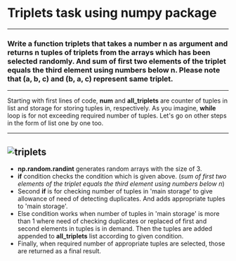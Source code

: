 # Triplets task using numpy package
---
### Write a function triplets that takes a number n as argument and returns n tuples of triplets from the arrays which has been selected randomly. And sum of first two elements of the triplet equals the third element using numbers below n. Please note that (a, b, c) and (b, a, c) represent same triplet.
---

Starting with first lines of code, **num** and **all_triplets** are counter of tuples in list and storage for storing tuples in, respectively. As you imagine, **while** loop is for not exceeding required number of tuples. Let's go on other steps in the form of list one by one too.

---
![triplets](https://user-images.githubusercontent.com/113797630/192101439-79f8cf24-25e7-4d46-969d-77f39f000c4a.png)
---
* **np.random.randint** generates random arrays with the size of 3.
* **if** condition checks the condition which is given above. (_sum of first two elements of the triplet equals the third element using numbers below n_)
* Second **if** is for checking number of tuples in 'main storage' to give allowance of need of detecting duplicates. And adds appropriate tuples to 'main storage'.
* Else condition works when number of tuples in 'main storage' is more than 1 where need of checking duplicates or replaced of first and second elements in tuples is in demand. Then the tuples are added appended to **all_triplets** list according to given condition.
* Finally, when required number of appropriate tuples are selected, those are returned as a final result.
